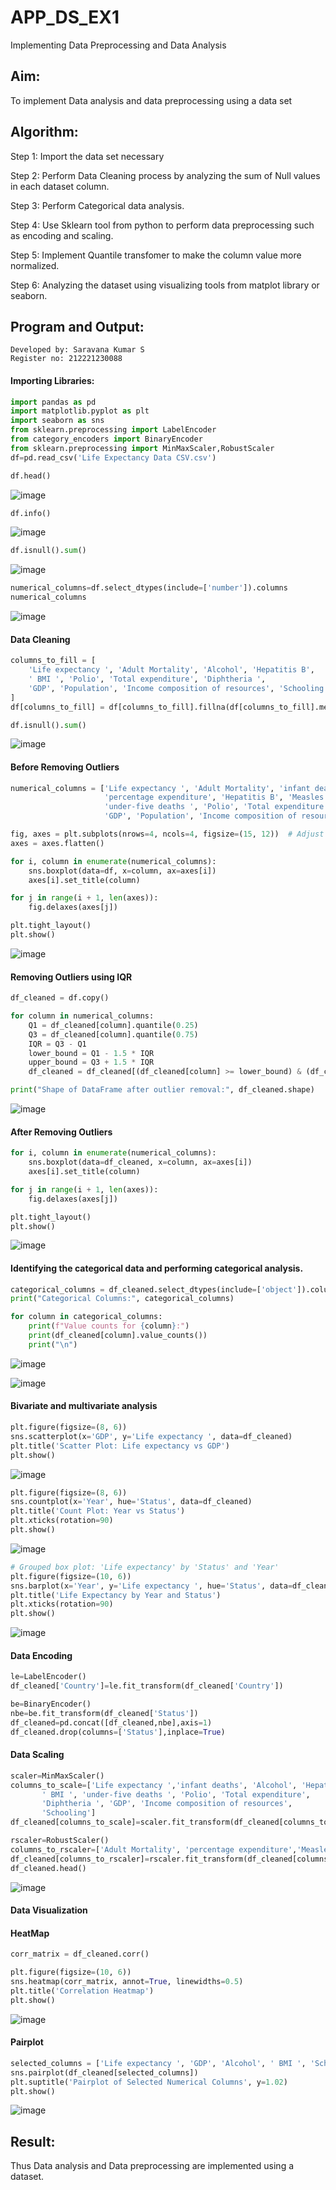 # APP_DS_EX1
Implementing Data Preprocessing and Data Analysis

## Aim:
To implement Data analysis and data preprocessing using a data set

## Algorithm:
Step 1: Import the data set necessary

Step 2: Perform Data Cleaning process by analyzing the sum of Null values in each dataset column.

Step 3: Perform Categorical data analysis.

Step 4: Use Sklearn tool from python to perform data preprocessing such as encoding and scaling.

Step 5: Implement Quantile transfomer to make the column value more normalized.

Step 6: Analyzing the dataset using visualizing tools from matplot library or seaborn.

## Program and Output:
```
Developed by: Saravana Kumar S
Register no: 212221230088
```
#### Importing Libraries:

```python
import pandas as pd
import matplotlib.pyplot as plt
import seaborn as sns
from sklearn.preprocessing import LabelEncoder
from category_encoders import BinaryEncoder
from sklearn.preprocessing import MinMaxScaler,RobustScaler
df=pd.read_csv('Life Expectancy Data CSV.csv')
```
```python
df.head()
```
![image](https://github.com/user-attachments/assets/33949cbc-34a1-42b9-b2da-aa80c90982c0)
```python
df.info()
```
![image](https://github.com/user-attachments/assets/307b286d-8cc8-4fea-adc0-24defeaeb57d)

```python
df.isnull().sum()
```
![image](https://github.com/user-attachments/assets/590c3c80-5907-4782-ad95-5c0522aad5c7)

```python
numerical_columns=df.select_dtypes(include=['number']).columns
numerical_columns
```
![image](https://github.com/user-attachments/assets/d4d9ef12-2cf3-42e9-9682-9fc28094bf49)

#### Data Cleaning
```python
columns_to_fill = [
    'Life expectancy ', 'Adult Mortality', 'Alcohol', 'Hepatitis B',
    ' BMI ', 'Polio', 'Total expenditure', 'Diphtheria ',
    'GDP', 'Population', 'Income composition of resources', 'Schooling'
]
df[columns_to_fill] = df[columns_to_fill].fillna(df[columns_to_fill].median())

df.isnull().sum()
```
![image](https://github.com/user-attachments/assets/8600c495-5ae9-4da3-a9eb-665b27bc2e02)

#### Before Removing Outliers

```python
numerical_columns = ['Life expectancy ', 'Adult Mortality', 'infant deaths', 'Alcohol', 
                     'percentage expenditure', 'Hepatitis B', 'Measles ', ' BMI ', 
                     'under-five deaths ', 'Polio', 'Total expenditure', 'Diphtheria ', 
                     'GDP', 'Population', 'Income composition of resources', 'Schooling']

fig, axes = plt.subplots(nrows=4, ncols=4, figsize=(15, 12))  # Adjust rows/cols based on number of features
axes = axes.flatten()

for i, column in enumerate(numerical_columns):
    sns.boxplot(data=df, x=column, ax=axes[i])
    axes[i].set_title(column)

for j in range(i + 1, len(axes)):
    fig.delaxes(axes[j])

plt.tight_layout()
plt.show()
```
![image](https://github.com/user-attachments/assets/3802cc12-b288-4336-b04b-f33d61859b6b)

#### Removing Outliers using IQR
```python
df_cleaned = df.copy()

for column in numerical_columns:
    Q1 = df_cleaned[column].quantile(0.25)
    Q3 = df_cleaned[column].quantile(0.75)
    IQR = Q3 - Q1
    lower_bound = Q1 - 1.5 * IQR
    upper_bound = Q3 + 1.5 * IQR
    df_cleaned = df_cleaned[(df_cleaned[column] >= lower_bound) & (df_cleaned[column] <= upper_bound)]

print("Shape of DataFrame after outlier removal:", df_cleaned.shape)
```
![image](https://github.com/user-attachments/assets/21091dd5-e2b7-4d6b-898f-a4086bd4514b)

#### After Removing Outliers
```python
for i, column in enumerate(numerical_columns):
    sns.boxplot(data=df_cleaned, x=column, ax=axes[i])
    axes[i].set_title(column)

for j in range(i + 1, len(axes)):
    fig.delaxes(axes[j])

plt.tight_layout()
plt.show()

```
![image](https://github.com/user-attachments/assets/7c41e49e-af46-4033-8c8c-27197e81ad44)

#### Identifying the categorical data and performing categorical analysis.
```python
categorical_columns = df_cleaned.select_dtypes(include=['object']).columns
print("Categorical Columns:", categorical_columns)

for column in categorical_columns:
    print(f"Value counts for {column}:")
    print(df_cleaned[column].value_counts())
    print("\n")
```
![image](https://github.com/user-attachments/assets/365afd54-e10c-4a94-8f8c-c79aac22509a)

![image](https://github.com/user-attachments/assets/1e510411-3ee7-4279-a702-f3a2e64ae5e4)

#### Bivariate and multivariate analysis
```python
plt.figure(figsize=(8, 6))
sns.scatterplot(x='GDP', y='Life expectancy ', data=df_cleaned)
plt.title('Scatter Plot: Life expectancy vs GDP')
plt.show()
```
![image](https://github.com/user-attachments/assets/b4937960-b2f9-46de-9cef-914d1b67e557)

```python
plt.figure(figsize=(8, 6))
sns.countplot(x='Year', hue='Status', data=df_cleaned)
plt.title('Count Plot: Year vs Status')
plt.xticks(rotation=90)
plt.show()
```
![image](https://github.com/user-attachments/assets/3675c88f-eb27-4097-85fe-49222b86d024)

```python
# Grouped box plot: 'Life expectancy' by 'Status' and 'Year'
plt.figure(figsize=(10, 6))
sns.barplot(x='Year', y='Life expectancy ', hue='Status', data=df_cleaned)
plt.title('Life Expectancy by Year and Status')
plt.xticks(rotation=90)
plt.show()
```
![image](https://github.com/user-attachments/assets/14bd8163-70a3-4cbf-8220-c2f9dd268925)

#### Data Encoding
```python
le=LabelEncoder()
df_cleaned['Country']=le.fit_transform(df_cleaned['Country'])

be=BinaryEncoder()
nbe=be.fit_transform(df_cleaned['Status'])
df_cleaned=pd.concat([df_cleaned,nbe],axis=1)
df_cleaned.drop(columns=['Status'],inplace=True)
```

#### Data Scaling
```python
scaler=MinMaxScaler()
columns_to_scale=['Life expectancy ','infant deaths', 'Alcohol', 'Hepatitis B',
       ' BMI ', 'under-five deaths ', 'Polio', 'Total expenditure',
       'Diphtheria ', 'GDP', 'Income composition of resources',
       'Schooling']
df_cleaned[columns_to_scale]=scaler.fit_transform(df_cleaned[columns_to_scale])

rscaler=RobustScaler()
columns_to_rscaler=['Adult Mortality', 'percentage expenditure','Measles ', 'Population']
df_cleaned[columns_to_rscaler]=rscaler.fit_transform(df_cleaned[columns_to_rscaler])
df_cleaned.head()
```
![image](https://github.com/user-attachments/assets/51e0cf58-26ee-47b3-9731-730e7b53f924)

#### Data Visualization
#### HeatMap
```python
corr_matrix = df_cleaned.corr()

plt.figure(figsize=(10, 6))
sns.heatmap(corr_matrix, annot=True, linewidths=0.5)
plt.title('Correlation Heatmap')
plt.show()
```
![image](https://github.com/user-attachments/assets/f19ef3b6-7ada-477c-a20c-40ceb558ee2c)

#### Pairplot
```python
selected_columns = ['Life expectancy ', 'GDP', 'Alcohol', ' BMI ', 'Schooling']
sns.pairplot(df_cleaned[selected_columns])
plt.suptitle('Pairplot of Selected Numerical Columns', y=1.02)
plt.show()
```
![image](https://github.com/user-attachments/assets/5a8fa4d8-7c80-4307-ab51-c0d5b23fe646)


## Result:
Thus Data analysis and Data preprocessing are implemented using a dataset.
